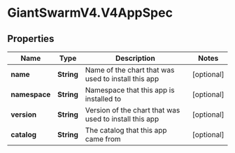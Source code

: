 # GiantSwarmV4.V4AppSpec

## Properties
Name | Type | Description | Notes
------------ | ------------- | ------------- | -------------
**name** | **String** | Name of the chart that was used to install this app | [optional] 
**namespace** | **String** | Namespace that this app is installed to | [optional] 
**version** | **String** | Version of the chart that was used to install this app | [optional] 
**catalog** | **String** | The catalog that this app came from | [optional] 


